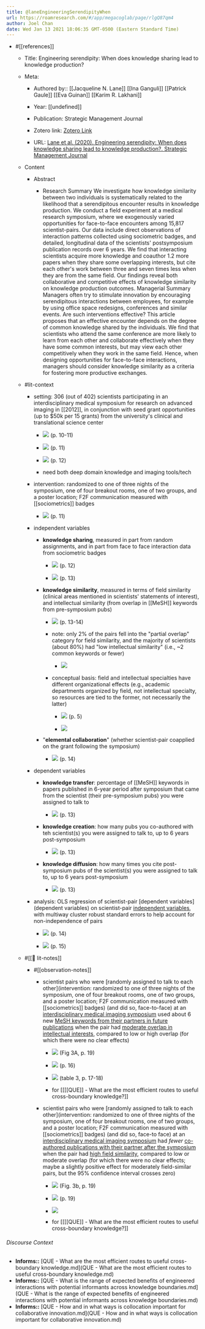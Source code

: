 ```yaml
---
title: @laneEngineeringSerendipityWhen
url: https://roamresearch.com/#/app/megacoglab/page/rlgQ87qm4
author: Joel Chan
date: Wed Jan 13 2021 18:06:35 GMT-0500 (Eastern Standard Time)
---
```


- #[[references]]

    - Title: Engineering serendipity: When does knowledge sharing lead to knowledge production?

    - Meta:

        - Authored by:: [[Jacqueline N. Lane]] [[Ina Ganguli]] [[Patrick Gaule]] [[Eva Guinan]] [[Karim R. Lakhani]]

        - Year: [[undefined]]

        - Publication: Strategic Management Journal

        - Zotero link: [Zotero Link](zotero://select/items/1_Z63CP9ZH)

        - URL: [Lane et al. (2020). Engineering serendipity: When does knowledge sharing lead to knowledge production?. Strategic Management Journal](https://onlinelibrary.wiley.com/doi/abs/10.1002/smj.3256)

    - Content

        - Abstract

            - Research Summary We investigate how knowledge similarity between two individuals is systematically related to the likelihood that a serendipitous encounter results in knowledge production. We conduct a field experiment at a medical research symposium, where we exogenously varied opportunities for face-to-face encounters among 15,817 scientist-pairs. Our data include direct observations of interaction patterns collected using sociometric badges, and detailed, longitudinal data of the scientists' postsymposium publication records over 6 years. We find that interacting scientists acquire more knowledge and coauthor 1.2 more papers when they share some overlapping interests, but cite each other's work between three and seven times less when they are from the same field. Our findings reveal both collaborative and competitive effects of knowledge similarity on knowledge production outcomes. Managerial Summary Managers often try to stimulate innovation by encouraging serendipitous interactions between employees, for example by using office space redesigns, conferences and similar events. Are such interventions effective? This article proposes that an effective encounter depends on the degree of common knowledge shared by the individuals. We find that scientists who attend the same conference are more likely to learn from each other and collaborate effectively when they have some common interests, but may view each other competitively when they work in the same field. Hence, when designing opportunities for face-to-face interactions, managers should consider knowledge similarity as a criteria for fostering more productive exchanges.

    - #lit-context

        - setting: 306 (out of 402) scientists participating in an interdisciplinary medical symposium for research on advanced imaging in [[2012]], in conjunction with seed grant opportunities (up to $50k per 15 grants) from the university's clinical and translational science center

            - ![](https://firebasestorage.googleapis.com/v0/b/firescript-577a2.appspot.com/o/imgs%2Fapp%2Fmegacoglab%2F3U2_KD2S75.png?alt=media&token=4a8c30e7-ca7d-4abe-a9ac-bd179abd9913) (p. 10-11)

            - ![](https://firebasestorage.googleapis.com/v0/b/firescript-577a2.appspot.com/o/imgs%2Fapp%2Fmegacoglab%2F8Y01f0uh8E.png?alt=media&token=cdd09aa6-c22f-4543-a438-e1fd6d024c8e) (p. 11)

            - ![](https://firebasestorage.googleapis.com/v0/b/firescript-577a2.appspot.com/o/imgs%2Fapp%2Fmegacoglab%2FpwvKcN3gLj.png?alt=media&token=0dbcb0c9-33cf-4ee1-a2fd-0d1d692e559b) (p. 12)

            - need both deep domain knowledge and imaging tools/tech

        - intervention: randomized to one of three nights of the symposium, one of four breakout rooms, one of two groups, and a poster location; F2F communication measured with [[sociometrics]] badges

            - ![](https://firebasestorage.googleapis.com/v0/b/firescript-577a2.appspot.com/o/imgs%2Fapp%2Fmegacoglab%2F8Y01f0uh8E.png?alt=media&token=cdd09aa6-c22f-4543-a438-e1fd6d024c8e) (p. 11)

        - independent variables

            - **knowledge sharing**, measured in part from random assignments, and in part from face to face interaction data from sociometric badges

                - ![](https://firebasestorage.googleapis.com/v0/b/firescript-577a2.appspot.com/o/imgs%2Fapp%2Fmegacoglab%2FpwvKcN3gLj.png?alt=media&token=0dbcb0c9-33cf-4ee1-a2fd-0d1d692e559b) (p. 12)

                - ![](https://firebasestorage.googleapis.com/v0/b/firescript-577a2.appspot.com/o/imgs%2Fapp%2Fmegacoglab%2FB0gWGXYLTg.png?alt=media&token=752b8997-5919-41f2-868a-fbd6816f5c94) (p. 13)

            - **knowledge similarity**, measured in terms of field similarity (clinical areas mentioned in scientists' statements of interest), and intellectual similarity (from overlap in [[MeSH]] keywords from pre-symposium pubs)

                - ![](https://firebasestorage.googleapis.com/v0/b/firescript-577a2.appspot.com/o/imgs%2Fapp%2Fmegacoglab%2FiYqAyKGdJU.png?alt=media&token=02958e2e-b6a0-40f4-9689-c8ce27563fcc) (p. 13-14)

                - note: only 2% of the pairs fell into the "partial overlap" category for field similarity, and the majority of scientists (about 80%) had "low intellectual similarity" (i.e., ~2 common keywords or fewer)

                    - ![](https://firebasestorage.googleapis.com/v0/b/firescript-577a2.appspot.com/o/imgs%2Fapp%2Fmegacoglab%2FWLX9T_v4F8.png?alt=media&token=5c643b82-601a-481c-af05-5a78adf94a70)

                - conceptual basis: field and intellectual specialties have different organizational effects (e.g., academic departments organized by field, not intellectual specialty, so resources are tied to the former, not necessarily the latter)

                    - ![](https://firebasestorage.googleapis.com/v0/b/firescript-577a2.appspot.com/o/imgs%2Fapp%2Fmegacoglab%2FiEBgV-II1O.png?alt=media&token=0c2f6139-20a3-4886-8d30-7f4e6e295edc) (p. 5)

                    - ![](https://firebasestorage.googleapis.com/v0/b/firescript-577a2.appspot.com/o/imgs%2Fapp%2Fmegacoglab%2F1CF4Kp2sie.png?alt=media&token=bea4d263-212d-49a4-a226-19209cfe0025)

            - "**elemental collaboration**" (whether scientist-pair coapplied on the grant following the symposium)

                - ![](https://firebasestorage.googleapis.com/v0/b/firescript-577a2.appspot.com/o/imgs%2Fapp%2Fmegacoglab%2FvnGDOL1_K9.png?alt=media&token=baae2d4d-2241-43d8-aaf7-fc0289dfdfa2) (p. 14)

        - dependent variables

            - **knowledge transfer**: percentage of [[MeSH]] keywords in papers published in 6-year period after symposium that came from the scientist (their pre-symposium pubs) you were assigned to talk to

                - ![](https://firebasestorage.googleapis.com/v0/b/firescript-577a2.appspot.com/o/imgs%2Fapp%2Fmegacoglab%2Fc5GYOAWmOq.png?alt=media&token=94bb94e0-1b06-4cc8-b40b-fd66145e6830) (p. 13)

            - **knowledge creation**: how many pubs you co-authored with teh scientist(s) you were assigned to talk to, up to 6 years post-symposium

                - ![](https://firebasestorage.googleapis.com/v0/b/firescript-577a2.appspot.com/o/imgs%2Fapp%2Fmegacoglab%2FUY4-ptHoNf.png?alt=media&token=8c119962-8221-4e27-9eea-22304eb570a8) (p. 13)

            - **knowledge diffusion**: how many times you cite post-symposium pubs of the scientist(s) you were assigned to talk to, up to 6 years post-symposium

                - ![](https://firebasestorage.googleapis.com/v0/b/firescript-577a2.appspot.com/o/imgs%2Fapp%2Fmegacoglab%2FO8rG0HH0qW.png?alt=media&token=b3fa4961-1841-4bcb-b658-f220a8aa87f2) (p. 13)

        - analysis: OLS regression of scientist-pair [dependent variables](dependent variables) on scientist-pair [independent variables](((0e2tOqDH6))), with multiway cluster robust standard errors to help account for non-independence of pairs

            - ![](https://firebasestorage.googleapis.com/v0/b/firescript-577a2.appspot.com/o/imgs%2Fapp%2Fmegacoglab%2FUYOz5wrZl4.png?alt=media&token=945dcfdc-91bd-46ea-aa0f-366ec0237d20) (p. 14)

            - ![](https://firebasestorage.googleapis.com/v0/b/firescript-577a2.appspot.com/o/imgs%2Fapp%2Fmegacoglab%2FfciHER_rUJ.png?alt=media&token=4f55a6be-b53d-42b0-8579-fdbeeeb52457) (p. 15)

    - #[[📝 lit-notes]]

        - #[[observation-notes]]

            - scientist pairs who were [randomly assigned to talk to each other](intervention: randomized to one of three nights of the symposium, one of four breakout rooms, one of two groups, and a poster location; F2F communication measured with [[sociometrics]] badges) (and did so, face-to-face) at an [interdisciplinary medical imaging symposium](((HvQgkhAIF))) used about 6 new [MeSH keywords from their partners in future publications](((08vh79BF1))) when the pair had [moderate overlap in intellectual interests](((_eEx8ZIIv))), compared to low or high overlap (for which there were no clear effects)

                - ![](https://firebasestorage.googleapis.com/v0/b/firescript-577a2.appspot.com/o/imgs%2Fapp%2Fmegacoglab%2FQmpPhIvvj5.png?alt=media&token=5d2e8a76-50a1-45b3-b47c-87973dde3654) (Fig 3A, p. 19)

                - ![](https://firebasestorage.googleapis.com/v0/b/firescript-577a2.appspot.com/o/imgs%2Fapp%2Fmegacoglab%2FwCd9ZpqBFZ.png?alt=media&token=c5c5e0fb-866e-4abc-9822-8d2a1b2a3e75) (p. 16)

                - ![](https://firebasestorage.googleapis.com/v0/b/firescript-577a2.appspot.com/o/imgs%2Fapp%2Fmegacoglab%2FA1P13Z3ZLU.png?alt=media&token=ddbc9a0d-10a5-4567-b9e2-6d2edd3405de) (table 3, p. 17-18)

                - for [[[[QUE]] - What are the most efficient routes to useful cross-boundary knowledge?]]

            - scientist pairs who were [randomly assigned to talk to each other](intervention: randomized to one of three nights of the symposium, one of four breakout rooms, one of two groups, and a poster location; F2F communication measured with [[sociometrics]] badges) (and did so, face-to face) at an [interdisciplinary medical imaging symposium](((HvQgkhAIF))) had *fewer* [co-authored publications with their partner after the symposium](((Dxba0prqe))) when the pair had [high field similarity](((_eEx8ZIIv))), compared to low or moderate overlap (for which there were no clear effects; maybe a slightly positive effect for moderately field-similar pairs, but the 95% confidence interval crosses zero)

                - ![](https://firebasestorage.googleapis.com/v0/b/firescript-577a2.appspot.com/o/imgs%2Fapp%2Fmegacoglab%2FeBZFHPZvyU.png?alt=media&token=1cbd442f-e6a1-4359-bb04-759efebc5a3c) (Fig. 3b, p. 19)

                - ![](https://firebasestorage.googleapis.com/v0/b/firescript-577a2.appspot.com/o/imgs%2Fapp%2Fmegacoglab%2FtciufGdPnR.png?alt=media&token=e573e160-6123-4f1b-af27-8221cde36759) (p. 19)

                - ![](https://firebasestorage.googleapis.com/v0/b/firescript-577a2.appspot.com/o/imgs%2Fapp%2Fmegacoglab%2F9h4_ThgwdY.png?alt=media&token=268eed9d-61ed-4505-9ca9-3b2c58259e0d)

                - for [[[[QUE]] - What are the most efficient routes to useful cross-boundary knowledge?]]

###### Discourse Context

- **Informs::** [QUE - What are the most efficient routes to useful cross-boundary knowledge.md](QUE - What are the most efficient routes to useful cross-boundary knowledge.md)
- **Informs::** [QUE - What is the range of expected benefits of engineered interactions with potential informants across knowledge boundaries.md](QUE - What is the range of expected benefits of engineered interactions with potential informants across knowledge boundaries.md)
- **Informs::** [QUE - How and in what ways is collocation important for collaborative innovation.md](QUE - How and in what ways is collocation important for collaborative innovation.md)

